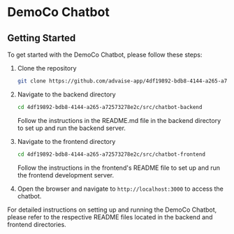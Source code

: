 # DemoCo Chatbot

## Getting Started
To get started with the DemoCo Chatbot, please follow these steps:

1. Clone the repository

    ```bash
    git clone https://github.com/advaise-app/4df19892-bdb8-4144-a265-a72573278e2c.git
    ```


2. Navigate to the backend directory

    ```bash
    cd 4df19892-bdb8-4144-a265-a72573278e2c/src/chatbot-backend
    ```
  
    Follow the instructions in the README.md file in the backend directory to set up and run the backend server.


3. Navigate to the frontend directory

    ```bash
    cd 4df19892-bdb8-4144-a265-a72573278e2c/src/chatbot-frontend
    ```
    
    Follow the instructions in the frontend's README file to set up and run the frontend development server.


4. Open the browser and navigate to `http://localhost:3000` to access the chatbot.


For detailed instructions on setting up and running the DemoCo Chatbot, please refer to the respective README files located in the backend and frontend directories.
  
